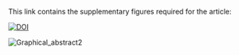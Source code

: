 This link contains the supplementary figures required for the article:

[![DOI](https://zenodo.org/badge/DOI/10.5281/zenodo.7655975.svg)](https://doi.org/10.5281/zenodo.7655975)

![Graphical_abstract2](https://github.com/SatyaRungta/context_based_activity/assets/43888306/d9a68688-ff8c-4fd9-9520-91891fde4f5f)
